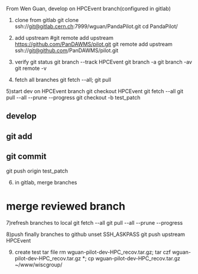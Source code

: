 
From Wen Guan, develop on HPCEvent branch(configured in gitlab)
1) clone from gitlab
 git clone ssh://git@gitlab.cern.ch:7999/wguan/PandaPilot.git
cd PandaPilot/

2) add upstream
#git remote add upstream  https://github.com/PanDAWMS/pilot.git
git remote add upstream ssh://git@github.com/PanDAWMS/pilot.git

3) verify 
git status
git branch --track HPCEvent
git branch -a
git branch -av
git remote -v

4) fetch all branches
git fetch --all; git pull

5)start dev on HPCEvent branch
git checkout HPCEvent
git fetch --all
git pull --all --prune --progress
git checkout -b test_patch
## develop
## git add
## git commit
git push origin test_patch

6) in gitlab, merge branches
# merge reviewed branch

7)refresh branches to local
git fetch --all
git pull --all --prune --progress

8)push finally branches to github
unset SSH_ASKPASS
git push upstream HPCEvent

9) create test tar file
rm wguan-pilot-dev-HPC_recov.tar.gz; tar czf wguan-pilot-dev-HPC_recov.tar.gz *; cp wguan-pilot-dev-HPC_recov.tar.gz ~/www/wiscgroup/
